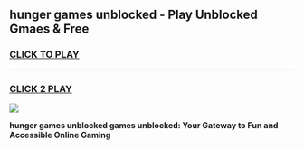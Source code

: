
## hunger games unblocked - Play Unblocked Gmaes & Free
<h3>
<a href="https://news.freeplayer.one?title=hunger_games_unblocked&ref=23F">CLICK TO PLAY</a></h3>
<hr>

<h3>
<a href="https://news.freeplayer.one?title=hunger_games_unblocked&ref=23F">CLICK 2 PLAY</a>
  
</h3>

<a href="https://news.freeplayer.one?title=hunger_games_unblocked&ref=23F/"><img src="https://clearcache.store/games.png"></a>


**hunger games unblocked games unblocked: Your Gateway to Fun and Accessible Online Gaming**
